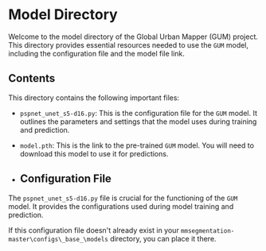 # Model Directory

Welcome to the model directory of the Global Urban Mapper (GUM) project. This directory provides essential resources needed to use the `GUM` model, including the configuration file and the model file link.

## Contents

This directory contains the following important files:

- `pspnet_unet_s5-d16.py`: This is the configuration file for the `GUM` model. It outlines the parameters and settings that the model uses during training and prediction.

- `model.pth`: This is the link to the pre-trained `GUM` model. You will need to download this model to use it for predictions.

- ## Configuration File

The `pspnet_unet_s5-d16.py` file is crucial for the functioning of the `GUM` model. It provides the configurations used during model training and prediction. 

If this configuration file doesn't already exist in your `mmsegmentation-master\configs\_base_\models` directory, you can place it there. 
